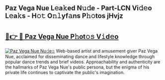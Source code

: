 ## Paz Vega Nue L𝚎a𝚔ed N𝚞𝚍e - Part-LCN Vi𝚍𝚎o L𝚎a𝚔s - H𝚘𝚝 O𝚗𝚕yf𝚊ns P𝚑𝚘tos jHvjz

# <h2><a href="http://kf13kcl.oniu.top/?m=Paz+Vega+Nue">🔗👉 🔴 Paz Vega Nue P𝚑ot𝚘𝚜 V𝚒d𝚎o</a></h2>

[![Paz Vega Nue Nu𝚍e𝚜](https://i.imgur.com/0qMVB7G.gif)](http://kf13kcl.oniu.top/?m=Paz+Vega+Nue)
Web-based artist and amusement giver Paz Vega Nue, acclaimed for disseminating dance and lifestyle knowledge through popular dance trends and brief videos. Approachability and authenticity are the hallmarks of Paz Vega Nue's public persona, but the enigma of his private life continues to captivate the public's imagination.  
